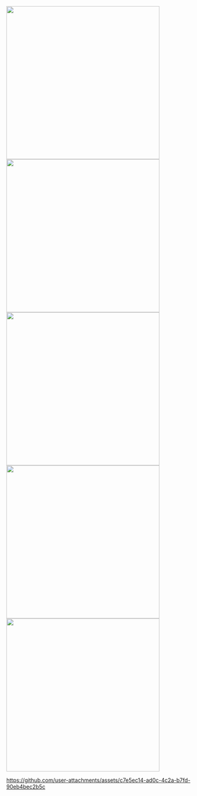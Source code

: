 <p>
<img    src="https://github.com/user-attachments/assets/87f5fb78-5b0b-4594-b507-62fb1a030951" height = 400 weidth = 180>
<img    src="https://github.com/user-attachments/assets/a81c9bec-b516-47a8-a120-2b5572095a77" height = 400 weidth = 180>
<img    src="https://github.com/user-attachments/assets/68097c74-b2d3-4069-b7bc-5379232a5556" height = 400 weidth = 180>
<img    src="https://github.com/user-attachments/assets/9f40f724-d7ec-4bf4-8833-45523b7189d4" height = 400 weidth = 180>
<img    src="https://github.com/user-attachments/assets/f3fc6286-fa4a-4d76-89e1-ed0ef4bdb67d" height = 400 weidth = 180>
  
  
</p>




https://github.com/user-attachments/assets/c7e5ec14-ad0c-4c2a-b7fd-90eb4bec2b5c




